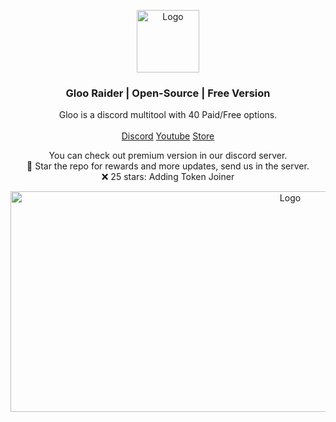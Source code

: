 <p align="center">
  <a href="https://github.com/foundroes/GlooRaider">
    <img src="https://media.discordapp.net/attachments/1245112135659421857/1245119499099963504/smaller.png?ex=669393a5&is=66924225&hm=2febe59f29bfaaa1b65bc61416275cb90de6fc60d565e85594a29e00471c4966&=&format=webp&quality=lossless" alt="Logo" width="100" height="100">
  </a>

  <h3 align="center">Gloo Raider | Open-Source | Free Version</h3>

  <p align="center">
    Gloo is a discord multitool with 40 Paid/Free options.
    <br/>
    <br/>
    <a href="https://discord.gg/uJE9rfJ7Tz">Discord</a>
    <a href="https://www.youtube.com/channel/UCNrJOMG81sdmjUSHpDC41-w">Youtube</a>
    <a href="https://lostroes.sell.app">Store</a>
  </p>
</p>

  <p align="center">
    You can check out premium version in our discord server.
    <br/>
    🌟 Star the repo for rewards and more updates, send us in the server.
    <br/>
    ❌ 25 stars: Adding Token Joiner
</p>
<p align="center">
  <a href="https://github.com/foundroes/GlooRaider">
    <img src="https://media.discordapp.net/attachments/1245112135659421857/1245112250872758334/pfbanner.png?ex=66938ce5&is=66923b65&hm=f30faeb600b2f6cc4e19410e567117d4cf26db43a34fa20cd3f81b5816f076ae&=&format=webp&quality=lossless&width=550&height=220" alt="Logo" width="879" height="353">
  </a>
